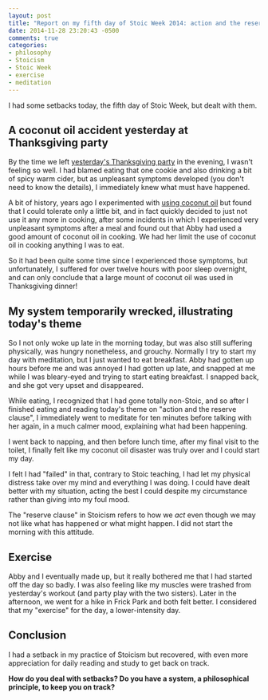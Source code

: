```yaml
---
layout: post
title: "Report on my fifth day of Stoic Week 2014: action and the reserve clause"
date: 2014-11-28 23:20:43 -0500
comments: true
categories:
- philosophy
- Stoicism
- Stoic Week
- exercise
- meditation
---
```

I had some setbacks today, the fifth day of Stoic Week, but dealt with them.

<!--more-->

## A coconut oil accident yesterday at Thanksgiving party

By the time we left [yesterday's Thanksgiving party](/blog/2014/11/27/report-on-my-fourth-day-of-stoic-week-2014/) in the evening, I wasn't feeling so well. I had blamed eating that one cookie and also drinking a bit of spicy warm cider, but as unpleasant symptoms developed (you don't need to know the details), I immediately knew what must have happened.

A bit of history, years ago I experimented with [using coconut oil](/blog/2012/01/26/improving-my-breakfast-and-other-meals/) but found that I could tolerate only a little bit, and in fact quickly decided to just not use it any more in cooking, after some incidents in which I experienced very unpleasant symptoms after a meal and found out that Abby had used a good amount of coconut oil in cooking. We had her limit the use of coconut oil in cooking anything I was to eat.

So it had been quite some time since I experienced those symptoms, but unfortunately, I suffered for over twelve hours with poor sleep overnight, and can only conclude that a large mount of coconut oil was used in Thanksgiving dinner!

## My system temporarily wrecked, illustrating today's theme

So I not only woke up late in the morning today, but was also still suffering physically, was hungry nonetheless, and grouchy. Normally I try to start my day with meditation, but I just wanted to eat breakfast. Abby had gotten up hours before me and was annoyed I had gotten up late, and snapped at me while I was bleary-eyed and trying to start eating breakfast. I snapped back, and she got very upset and disappeared.

While eating, I recognized that I had gone totally non-Stoic, and so after I finished eating and reading today's theme on "action and the reserve clause", I immediately went to meditate for ten minutes before talking with her again, in a much calmer mood, explaining what had been happening.

I went back to napping, and then before lunch time, after my final visit to the toilet, I finally felt like my coconut oil disaster was truly over and I could start my day.

I felt I had "failed" in that, contrary to Stoic teaching, I had let my physical distress take over my mind and everything I was doing. I could have dealt better with my situation, acting the best I could despite my circumstance rather than giving into my foul mood.

The "reserve clause" in Stoicism refers to how we *act* even though we may not like what has happened or what might happen. I did not start the morning with this attitude.

## Exercise

Abby and I eventually made up, but it really bothered me that I had started off the day so badly. I was also feeling like my muscles were trashed from yesterday's workout (and party play with the two sisters). Later in the afternoon, we went for a hike in Frick Park and both felt better. I considered that my "exercise" for the day, a lower-intensity day.

## Conclusion

I had a setback in my practice of Stoicism but recovered, with even more appreciation for daily reading and study to get back on track.

**How do you deal with setbacks? Do you have a system, a philosophical principle, to keep you on track?**
